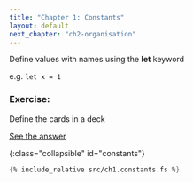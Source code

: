 ```yaml
---
title: "Chapter 1: Constants"
layout: default
next_chapter: "ch2-organisation"
---
```


Define values with names using the __let__ keyword

e.g. `let x = 1 `

### Exercise:

Define the cards in a deck

[See the answer](#constants)

{:class="collapsible" id="constants"}
```fsharp
{% include_relative src/ch1.constants.fs %}

```
